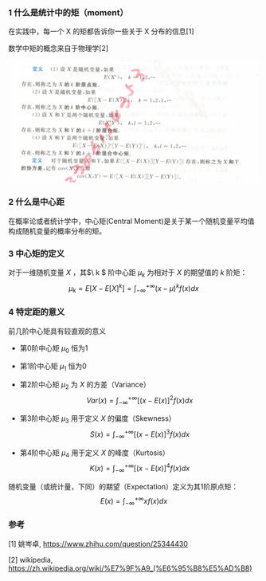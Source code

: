 ### 1 什么是统计中的矩（moment）

在实践中，每一个 X 的矩都告诉你一些关于 X 分布的信息[1]

数学中矩的概念来自于物理学[2]

![矩](../img/矩.png)

### 2 什么是中心距

在概率论或者统计学中，中心矩(Central Moment)是关于某一个随机变量平均值构成随机变量的概率分布的矩。

### 3 中心矩的定义

对于一维随机变量$\ X$ ，其$\ k $ 阶中心距$\ \mu_{k}$ 为相对于$\ X$ 的期望值的$\ k$ 阶矩：
$$
\mu_{k} = E[X-E[X]^{k}] = \int_{-\infty}^{+\infty}(x-\mu)^{k}f(x)dx
$$

### 4 特定距的意义

前几阶中心矩具有较直观的意义

* 第0阶中心矩 $\mu_{0}​$ 恒为1

* 第1阶中心矩 $\mu_{1}$ 恒为0

* 第2阶中心矩 $\mu_{2}$ 为 $X$ 的方差（Variance）
  $$
  Var(x) = \int_{-\infty}^{+\infty} [(x-E(x)]^{2}f(x)dx
  $$

* 第3阶中心矩 $ \mu_{3}$ 用于定义 $X$ 的偏度（Skewness）
  $$
  S(x) = \int_{-\infty}^{+\infty} [(x-E(x)]^{3}f(x)dx
  $$

* 第4阶中心矩 $\mu_{4}$ 用于定义 $X$ 的峰度（Kurtosis）
  $$
  K(x) = \int_{-\infty}^{+\infty} [(x-E(x)]^{4}f(x)dx
  $$




随机变量（或统计量，下同）的期望（Expectation）定义为其1阶原点矩：
$$
E(x) = \int_{-\infty}^{+\infty}xf(x)dx
$$

### 参考

[1] 姚岑卓, https://www.zhihu.com/question/25344430

[2] wikipedia, https://zh.wikipedia.org/wiki/%E7%9F%A9_(%E6%95%B8%E5%AD%B8)